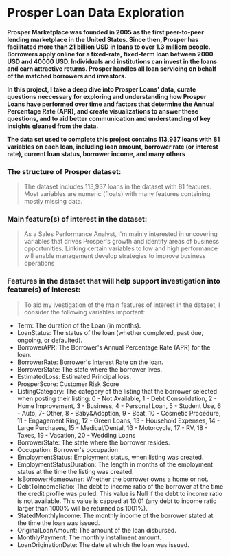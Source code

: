 # Prosper Loan Data Exploration

#### Prosper Marketplace was founded in 2005 as the first peer-to-peer lending marketplace in the United States. Since then, Prosper has facilitated more than 21 billion USD in loans to over 1.3 milliom people. Borrowers apply online for a fixed-rate, fixed-term loan between 2000 USD and 40000 USD. Individuals and institutions can invest in the loans and earn attractive returns. Prosper handles all loan servicing on behalf of the matched borrowers and investors. <p>In this project, I take a deep dive into Prosper Loans' data, curate questions neccessary for exploring and understanding how Prosper Loans have performed over time and factors that determine the Annual Percentage Rate (APR), and create visualizations to answer these questions, and to aid better communication and understanding of key insights gleaned from the data. <p> The data set used to complete this project contains 113,937 loans with 81 variables on each loan, including loan amount, borrower rate (or interest rate), current loan status, borrower income, and many others

### The structure of Prosper dataset:

> The dataset includes 113,937 loans in the dataset with 81 features. Most variables are numeric (floats) with many features containing mostly missing data.

### Main feature(s) of interest in the dataset:

> As a Sales Performance Analyst, I'm mainly interested in uncovering variables that drives Prosper's growth and identify areas of business opportunities. Linking certain variables to low and high performance will enable management develop strategies to improve business operations

### Features in the dataset that will help support investigation into feature(s) of interest:

> To aid my ivestigation of the main features of interest in the dataset, I consider the following variables important:
- Term: The duration of the Loan (in months).
- LoanStatus: The status of the loan (whether completed, past due, ongoing, or defaulted).
- BorrowerAPR: The Borrower's Annual Percentage Rate (APR) for the loan.
- BorrowerRate: Borrower's Interest Rate on the loan.
- BorrowerState: The state where the borrower lives.
- EstimatedLoss: Estimated Principal loss.
- ProsperScore: Customer Risk Score
- ListingCategory: The category of the listing that the borrower selected when posting their listing: 0 - Not Available, 1 - Debt Consolidation, 2 - Home Improvement, 3 - Business, 4 - Personal Loan, 5 - Student Use, 6 - Auto, 7- Other, 8 - Baby&Adoption, 9 - Boat, 10 - Cosmetic Procedure, 11 - Engagement Ring, 12 - Green Loans, 13 - Household Expenses, 14 - Large Purchases, 15 - Medical/Dental, 16 - Motorcycle, 17 - RV, 18 - Taxes, 19 - Vacation, 20 - Wedding Loans
- BorrowerState: The state where the borrower resides.
- Occupation: Borrower's occupation
- EmploymentStatus: Employment status, when listing was created.
- EmploymentStatusDuration: The length in months of the employment status at the time the listing was created.
- IsBorrowerHomeowner: Whether the borrower owns a home or not.
- DebtToIncomeRatio: The debt to income ratio of the borrower at the time the credit profile was pulled. This value is Null if the debt to income ratio is not available. This value is capped at 10.01 (any debt to income ratio larger than 1000% will be returned as 1001%).
- StatedMonthlyIncome: The monthly income of the borrower stated at the time the loan was issued.
- OriginalLoanAmount: The amount of the loan disbursed.
- MonthlyPayment: The monthly installment amount.
- LoanOriginationDate: The date at which the loan was issued.
